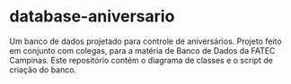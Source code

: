 # database-aniversario
Um banco de dados projetado para controle de aniversários. Projeto feito em conjunto com colegas, para a matéria de Banco de Dados da FATEC Campinas.
Este repositório contém o diagrama de classes e o script de criação do banco.

